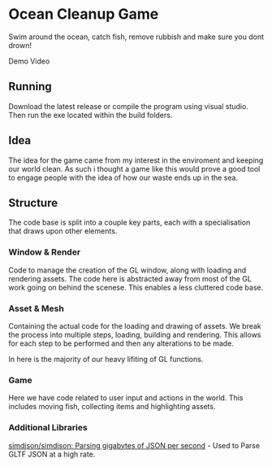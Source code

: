 # Ocean Cleanup Game

Swim around the ocean, catch fish, remove rubbish and make sure you dont drown!

Demo Video

## Running

Download the latest release or compile the program using visual studio. Then run the exe located within the build folders.

## Idea

The idea for the game came from my interest in the enviroment and keeping our world clean. As such i thought a game like this would prove a good tool to engage people with the idea of how our waste ends up in the sea.

## Structure

The code base is split into a couple key parts, each with a specialisation that draws upon other elements.

### Window & Render

Code to manage the creation of the GL window, along with loading and rendering assets. The code here is abstracted away from most of the GL work going on behind the scenese. This enables a less cluttered code base.

### Asset & Mesh

Containing the actual code for the loading and drawing of assets. We break the process into multiple steps, loading, building and rendering. This allows for each step to be performed and then any alterations to be made.

In here is the majority of our heavy lifiting of GL functions.

### Game

Here we have code related to user input and actions in the world. This includes moving fish, collecting items and highlighting assets.

### Additional Libraries

[simdjson/simdjson: Parsing gigabytes of JSON per second](https://github.com/simdjson/simdjson) - Used to Parse GLTF JSON at a high rate.




